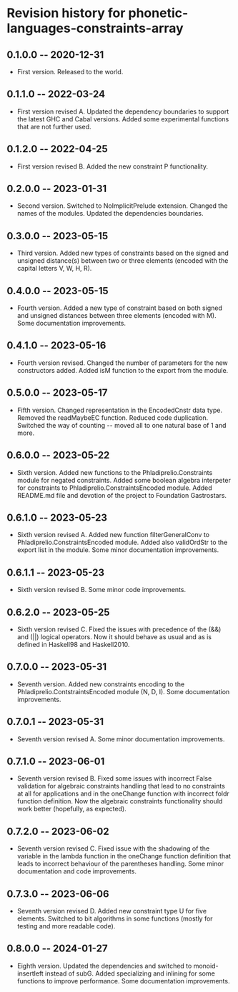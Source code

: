# Revision history for phonetic-languages-constraints-array

## 0.1.0.0 -- 2020-12-31

* First version. Released to the world.

## 0.1.1.0 -- 2022-03-24

* First version revised A. Updated the dependency boundaries to support the latest GHC and Cabal versions. Added some experimental functions that 
are not further used.

## 0.1.2.0 -- 2022-04-25

* First version revised B. Added the new constraint P functionality.

## 0.2.0.0 -- 2023-01-31

* Second version. Switched to NoImplicitPrelude extension. Changed the names of the modules. Updated the dependencies boundaries.

## 0.3.0.0 -- 2023-05-15

* Third version. Added new types of constraints based on the signed and unsigned distance(s)
between two or three elements (encoded with the capital letters V, W, H, R).

## 0.4.0.0 -- 2023-05-15

* Fourth version. Added a new type of constraint based on both signed and unsigned distances
between three elements (encoded with M). Some documentation improvements.

## 0.4.1.0 -- 2023-05-16

* Fourth version revised. Changed the number of parameters for the new constructors added. Added
isM function to the export from the module.

## 0.5.0.0 -- 2023-05-17

* Fifth version. Changed representation in the EncodedCnstr data type. Removed the readMaybeEC
function. Reduced code duplication. Switched the way of counting -- moved all to one natural base
of 1 and more.

## 0.6.0.0 -- 2023-05-22 

* Sixth version. Added new functions to the Phladiprelio.Constraints module for negated constraints. 
Added some boolean algebra interpeter for constraints to Phladiprelio.ConstraintsEncoded module. 
Added README.md file and devotion of the project to Foundation Gastrostars. 

## 0.6.1.0 -- 2023-05-23

* Sixth version revised A. Added new function filterGeneralConv to Phladiprelio.ConstraintsEncoded 
module. Added also validOrdStr to the export list in the module. Some minor documentation
improvements. 

## 0.6.1.1 -- 2023-05-23

* Sixth version revised B. Some minor code improvements.

## 0.6.2.0 -- 2023-05-25

* Sixth version revised C. Fixed the issues with precedence of the (&&) and (||) logical operators. 
Now it should behave as usual and as is defined in Haskell98 and Haskell2010. 

## 0.7.0.0 -- 2023-05-31

* Seventh version. Added new constraints encoding to the Phladiprelio.ContstraintsEncoded module 
(N, D, I). Some documentation improvements.

## 0.7.0.1 -- 2023-05-31

* Seventh version revised A. Some minor documentation improvements.

## 0.7.1.0 -- 2023-06-01

* Seventh version revised B. Fixed some issues with incorrect False validation for algebraic constraints
handling that lead to no constraints at all for applications and in the oneChange function with 
incorrect foldr function definition. Now the algebraic constraints functionality should work better 
(hopefully, as expected).

## 0.7.2.0 -- 2023-06-02

* Seventh version revised C. Fixed issue with the shadowing of the variable in the lambda function
in the oneChange function definition that leads to incorrect behaviour of the parentheses handling.
Some minor documentation and code improvements.

## 0.7.3.0 -- 2023-06-06

* Seventh version revised D. Added new constraint type U for five elements. Switched to bit
  algorithms in some functions (mostly for testing and more readable code). 

## 0.8.0.0 -- 2024-01-27

* Eighth version. Updated the dependencies and switched to monoid-insertleft instead of subG. Added specializing and inlining for some functions to improve performance. Some documentation improvements.

